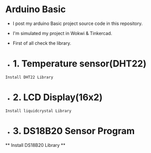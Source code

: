 # Arduino Basic
- I post my arduino Basic project source code in this repository.
- I'm simulated my project in Wokwi & Tinkercad.
- First of all check the library.

- # 1. Temperature sensor(DHT22)
```
Install DHT22 Library
```

- # 2. LCD Display(16x2)
```
Install liquidcrystal Library
```

- # 3. DS18B20 Sensor Program

** Install DS18B20 Library **

